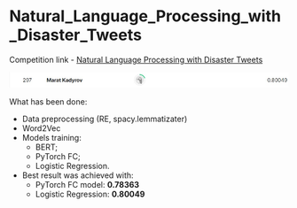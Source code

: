 # Natural_Language_Processing_with_Disaster_Tweets

Competition link - [Natural Language Processing with Disaster Tweets](https://www.kaggle.com/competitions/nlp-getting-started/overview)

![plot](https://github.com/MaratKadyrov/Natural_Language_Processing_with_Disaster_Tweets/blob/main/result.jpg)

What has been done:
- Data preprocessing (RE, spacy.lemmatizater)
- Word2Vec
- Models training:
  - BERT; 
  - PyTorch FC;
  - Logistic Regression.
- Best result was achieved with:
  - PyTorch FC model:  __0.78363__
  - Logistic Regression: __0.80049__
